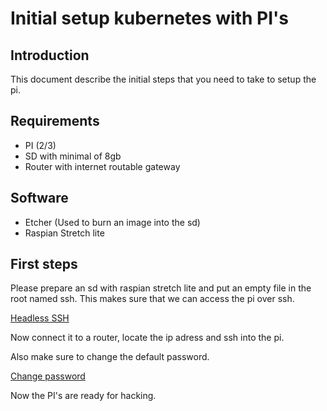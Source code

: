 # Initial setup kubernetes with PI's

## Introduction 

This document describe the initial steps that you need to take to setup the pi.

## Requirements

- PI (2/3)
- SD with minimal of 8gb
- Router with internet routable gateway

## Software

- Etcher (Used to burn an image into the sd)
- Raspian Stretch lite

## First steps

Please prepare an sd with raspian stretch lite and put an empty file in the root named ssh. This makes sure that we can access the pi over ssh.

[Headless SSH](https://www.raspberrypi.org/documentation/remote-access/ssh/)

Now connect it to a router, locate the ip adress and ssh into the pi.

Also make sure to change the default password.

[Change password](https://www.raspberrypi.org/documentation/configuration/security.md)

Now the PI's are ready for hacking.